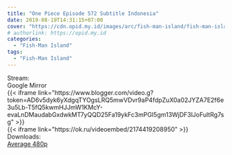 ```yaml
---
title: "One Piece Episode 572 Subtitle Indonesia"
date: 2019-08-19T14:31:15+07:00
cover: "https://cdn.opid.my.id/images/arc/fish-man-island/fish-man-island.webp" # Optional, cover
# authorlink: https://opid.my.id
categories:
  - "Fish-Man Island"
tags:
  - "Fish-Man Island"
---
```

<div class="ui menu violet borderless inverted">
  <div class="header item active">
        Stream:
    </div>
  <a class="active item" data-tab="google">
    <i class="google drive icon"></i> Google
  </a>
  <a class="item nounderline" data-tab="mirror">
    <i class="odnoklassniki icon"></i> Mirror
  </a>
</div>
<div class="ui bottom attached tab segment active" style="border:0 !important;" data-tab="google">
{{< iframe link="https://www.blogger.com/video.g?token=AD6v5dyk6yXdgqTYOgsLRQ5mwVDvr9aP4fdpZuX0a02JYZA7E2f6e3u5Lb-T5fQ5kwmHJJmW1KMcY-evaLnDMaudabGxdwkMT7yQQD25Fa19ykFc3mPGI5gm13WjDF3lJoFultRg7sg" >}}
</div>
<div class="ui bottom attached tab segment" style="border:0 !important;" data-tab="mirror">
{{< iframe link="https://ok.ru/videoembed/2174419208950" >}}
</div>
<div class="ui menu violet borderless inverted">
  <div class="header item active">
        Downloads:
    </div>
  <a class="item nounderline" href="https://ouo.io/DONxlZ" target="_blank" rel="dofollow"><i class="google drive icon"></i>
    Average 480p</a>
</div>